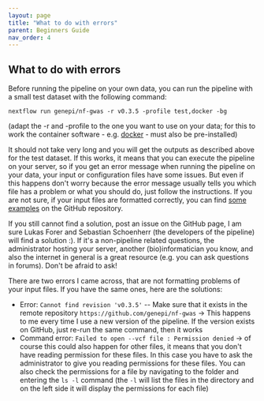 ```yaml
---
layout: page
title: "What to do with errors"
parent: Beginners Guide
nav_order: 4
---
```

## What to do with errors

Before running the pipeline on your own data, you can run the pipeline with a small test dataset with the following command:
```
nextflow run genepi/nf-gwas -r v0.3.5 -profile test,docker -bg
```
(adapt the -r and -profile to the one you want to use on your data; for this to work the container software - e.g. [docker](https://docs.docker.com/get-docker/) - must also be pre-installed)

It should not take very long and you will get the outputs as described above for the test dataset. If this works, it means that you can execute the pipeline on your server, so if you get an error message when running the pipeline on your data, your input or configuration files have some issues. But even if this happens don't worry because the error message usually tells you which file has a problem or what you should do, just follow the instructions. If you are not sure, if your input files are formatted correctly, you can find [some examples](https://github.com/genepi/nf-gwas/tree/main/tests/input/pipeline) on the GitHub repository.

If you still cannot find a solution, post an issue on the GitHub page, I am sure Lukas Forer and Sebastian Schoenherr (the developers of the pipeline) will find a solution :). If it's a non-pipeline related questions, the administrator hosting your server, another (bio)informatician you know, and also the internet in general is a great resource (e.g. you can ask questions in forums). Don't be afraid to ask!

There are two errors I came across, that are not formatting problems of your input files. If you have the same ones, here are the solutions:

- Error: `Cannot find revision 'v0.3.5'` -- Make sure that it exists in the remote repository `https://github.com/genepi/nf-gwas`
-> This happens to me every time I use a new version of the pipeline. If the version exists on GitHub, just re-run the same command, then it works
- Command error: `Failed to open --vcf file : Permission denied`
-> of course this could also happen for other files, it means that you don't have reading permission for these files. In this case you have to ask the administrator to give you reading permissions for these files. You can also check the permissions for a file by navigating to the folder and entering the `ls -l` command (the `-l` will list the files in the directory and on the left side it will display the permissions for each file)
